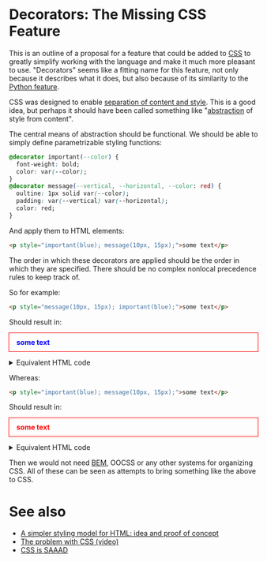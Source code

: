 # Decorators: The Missing CSS Feature

This is an outline of a proposal for a feature that could be added to [CSS](https://en.wikipedia.org/wiki/CSS) to greatly simplify working with the language and make it much more pleasant to use. "Decorators" seems like a fitting name for this feature, not only because it describes what it does, but also because of its similarity to the [Python feature]((https://en.wikipedia.org/wiki/Python_syntax_and_semantics#Decorators)).

CSS was designed to enable [separation of content and style](https://en.wikipedia.org/wiki/Separation_of_content_and_presentation). This is a good idea, but perhaps it should have been called something like "[abstraction](https://en.wikipedia.org/wiki/Abstraction_(computer_science)) of style from content".

The central means of abstraction should be functional. We should be able to simply define parametrizable styling functions: 

```css
@decorator important(--color) {
  font-weight: bold;
  color: var(--color);
}
@decorator message(--vertical, --horizontal, --color: red) {
  oultine: 1px solid var(--color);
  padding: var(--vertical) var(--horizontal);
  color: red;
}
```

And apply them to HTML elements:

```html
<p style="important(blue); message(10px, 15px);">some text</p>
```

The order in which these decorators are applied should be the order in which they are specified. There should be no complex nonlocal precedence rules to keep track of.

So for example:

```html
<p style="message(10px, 15px); important(blue);">some text</p>
```

Should result in:

<p style="outline: 1px solid red; padding: 10px 15px; font-weight: bold; color: blue;">some text</p>

<details>
<summary>Equivalent HTML code</summary>

```html
<p style="outline: 1px solid red; padding: 10px 15px; font-weight: bold; color: blue;">some text</p>
```
</details>

Whereas:

```html
<p style="important(blue); message(10px, 15px);">some text</p>
```

Should result in:

<p style="font-weight: bold; outline: 1px solid red; padding: 10px 15px; color: red;">some text</p>

<details>
<summary>Equivalent HTML code</summary>

```html
<p style="font-weight: bold; outline: 1px solid red; padding: 10px 15px; color: red;">some text</p>
```
</details>

Then we would not need [BEM](https://developer.mozilla.org/en-US/docs/Learn/CSS/Building_blocks/Organizing#bem), OOCSS or any other systems for organizing CSS. All of these can be seen as attempts to bring something like the above to CSS.

# See also

* [A simpler styling model for HTML: idea and proof of concept](https://github.com/djedr/html-styling-concept)
* [The problem with CSS (video)](https://www.youtube.com/watch?v=q0Otp_W3V0Y)
* [CSS is SAAAD](https://jevko.github.io/writing/2023-11-24-css-is-saaad.html)